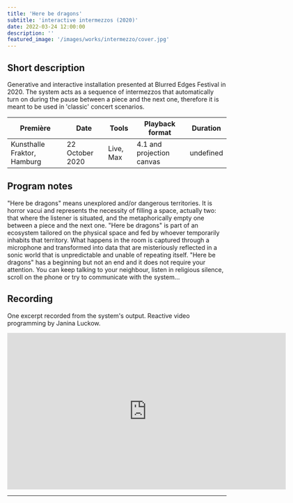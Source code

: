 ```yaml
---
title: 'Here be dragons'
subtitle: 'interactive intermezzos (2020)'
date: 2022-03-24 12:00:00
description: ''
featured_image: '/images/works/intermezzo/cover.jpg'
---
```




## Short description

Generative and interactive installation presented at Blurred Edges Festival in 2020. The system acts as a sequence of intermezzos that automatically turn on during the pause between a piece and the next one, therefore it is meant to be used in 'classic' concert scenarios. 


| Première                      | Date              | Tools       | Playback format             | Duration    |
|-------------------------------|-------------------|-------------|-----------------------------|-------------|
| Kunsthalle Fraktor, Hamburg   | 22 October 2020   | Live, Max   | 4.1 and projection canvas   | undefined   |



## Program notes

"Here be dragons" means unexplored and/or dangerous territories. It is horror vacui and represents the necessity of filling a space, actually two: that where the listener is situated, and the metaphorically empty one between a piece and the next one. "Here be dragons" is part of an ecosystem tailored on the physical space and fed by whoever temporarily inhabits that territory. What happens in the room is captured through a microphone and transformed into data that are misteriously reflected in a sonic world that is unpredictable and unable of repeating itself. "Here be dragons" has a beginning but not an end and it does not require your attention. You can keep talking to your neighbour, listen in religious silence, scroll on the phone or try to communicate with the system...


## Recording

One excerpt recorded from the system's output. Reactive video programming by Janina Luckow. 

<iframe src="https://player.vimeo.com/video/690637225" width="640" height="360" frameborder="0" allowfullscreen></iframe>


---
